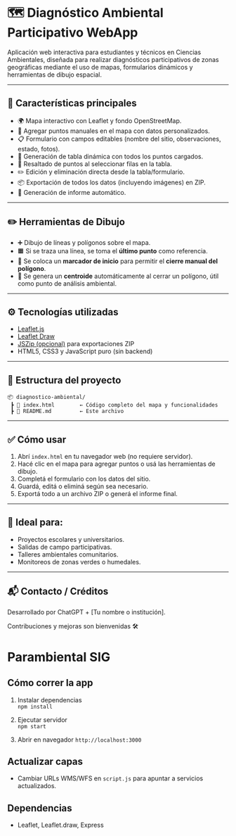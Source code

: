 # 🗺️ Diagnóstico Ambiental Participativo WebApp

Aplicación web interactiva para estudiantes y técnicos en Ciencias Ambientales, diseñada para realizar diagnósticos participativos de zonas geográficas mediante el uso de mapas, formularios dinámicos y herramientas de dibujo espacial.

---

## 🚀 Características principales

- 🌍 Mapa interactivo con Leaflet y fondo OpenStreetMap.
- 📌 Agregar puntos manuales en el mapa con datos personalizados.
- 📋 Formulario con campos editables (nombre del sitio, observaciones, estado, fotos).
- 🧾 Generación de tabla dinámica con todos los puntos cargados.
- 🎯 Resaltado de puntos al seleccionar filas en la tabla.
- ✏️ Edición y eliminación directa desde la tabla/formulario.
- 📦 Exportación de todos los datos (incluyendo imágenes) en ZIP.
- 📝 Generación de informe automático.

---

## ✏️ Herramientas de Dibujo

- ➕ Dibujo de líneas y polígonos sobre el mapa.
- 🟧 Si se traza una línea, se toma el **último punto** como referencia.
- 🔵 Se coloca un **marcador de inicio** para permitir el **cierre manual del polígono**.
- 📍 Se genera un **centroide** automáticamente al cerrar un polígono, útil como punto de análisis ambiental.

---

## ⚙️ Tecnologías utilizadas

- [Leaflet.js](https://leafletjs.com/)
- [Leaflet Draw](https://github.com/Leaflet/Leaflet.draw)
- [JSZip (opcional)](https://stuk.github.io/jszip/) para exportaciones ZIP
- HTML5, CSS3 y JavaScript puro (sin backend)

---

## 📁 Estructura del proyecto

```
📦 diagnostico-ambiental/
 ┣ 📄 index.html        ← Código completo del mapa y funcionalidades
 ┣ 📄 README.md         ← Este archivo
```

---

## ✅ Cómo usar

1. Abrí `index.html` en tu navegador web (no requiere servidor).
2. Hacé clic en el mapa para agregar puntos o usá las herramientas de dibujo.
3. Completá el formulario con los datos del sitio.
4. Guardá, editá o eliminá según sea necesario.
5. Exportá todo a un archivo ZIP o generá el informe final.

---

## 🧪 Ideal para:

- Proyectos escolares y universitarios.
- Salidas de campo participativas.
- Talleres ambientales comunitarios.
- Monitoreos de zonas verdes o humedales.

---

## 📬 Contacto / Créditos

Desarrollado por ChatGPT + [Tu nombre o institución].

Contribuciones y mejoras son bienvenidas 🛠️

# Parambiental SIG

## Cómo correr la app

1. Instalar dependencias  
   `npm install`

2. Ejecutar servidor  
   `npm start`

3. Abrir en navegador `http://localhost:3000`

## Actualizar capas

- Cambiar URLs WMS/WFS en `script.js` para apuntar a servicios actualizados.

## Dependencias

- Leaflet, Leaflet.draw, Express

